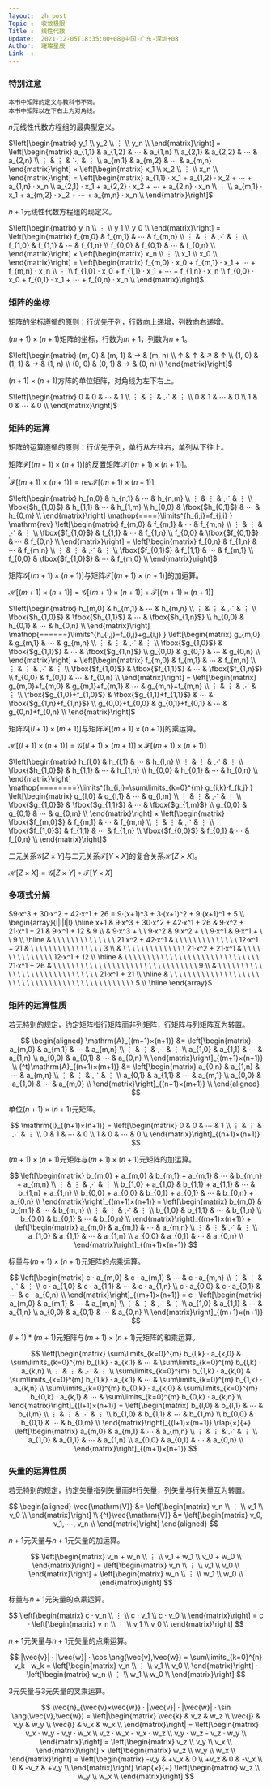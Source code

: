 ```yaml
---
layout:  zh_post
Topic :  收敛极限
Title :  线性代数
Update:  2021-12-05T18:35:00+08@中国-广东-深圳+08
Author:  璀璨星辰
Link  :
---
```


### 特别注意

```
本书中矩阵的定义与教科书不同。
本书中矩阵以左下右上为对角线。
```

$n$元线性代数方程组的最典型定义。

$\left[\begin{matrix}
y_1 \\
y_2 \\
⋮ \\
y_n \\
\end{matrix}\right] = \left[\begin{matrix}
a_{1,1} & a_{1,2} & ⋯ & a_{1,n} \\
a_{2,1} & a_{2,2} & ⋯ & a_{2,n} \\
⋮ & ⋮ & ⋱ & ⋮ \\
a_{m,1} & a_{m,2} & ⋯ & a_{m,n}
\end{matrix}\right] × \left[\begin{matrix}
x_1 \\
x_2 \\
⋮ \\
x_n \\
\end{matrix}\right] = \left[\begin{matrix}
a_{1,1} · x_1 + a_{1,2} · x_2 + ⋯ + a_{1,n} · x_n \\
a_{2,1} · x_1 + a_{2,2} · x_2 + ⋯ + a_{2,n} · x_n \\
⋮ \\
a_{m,1} · x_1 + a_{m,2} · x_2 + ⋯ + a_{m,n} · x_n \\
\end{matrix}\right]$

$n + 1$元线性代数方程组的现定义。

$\left[\begin{matrix}
y_n \\
⋮ \\
y_1 \\
y_0 \\
\end{matrix}\right] = \left[\begin{matrix}
f_{m,0} & f_{m,1} & ⋯ & f_{m,n} \\
⋮ & ⋮ & ⋰ & ⋮ \\
f_{1,0} & f_{1,1} & ⋯ & f_{1,n} \\
f_{0,0} & f_{0,1} & ⋯ & f_{0,n} \\
\end{matrix}\right] × \left[\begin{matrix}
x_n \\
⋮ \\
x_1 \\
x_0 \\
\end{matrix}\right] = \left[\begin{matrix}
f_{m,0} · x_0 + f_{m,1} · x_1 + ⋯ + f_{m,n} · x_n \\
⋮ \\
f_{1,0} · x_0 + f_{1,1} · x_1 + ⋯ + f_{1,n} · x_n \\
f_{0,0} · x_0 + f_{0,1} · x_1 + ⋯ + f_{0,n} · x_n \\
\end{matrix}\right]$

### 矩阵的坐标

矩阵的坐标遵循的原则：行优先于列，行数向上递增，列数向右递增。

$(m + 1) × (n + 1)$矩阵的坐标，行数为$m + 1$，列数为$n + 1$。

$\left[\begin{matrix}
(m, 0) & (m, 1) & → & (m, n) \\
↑ & ↑ & ↗ & ↑ \\
(1, 0) & (1, 1) & → & (1, n) \\
(0, 0) & (0, 1) & → & (0, n) \\
\end{matrix}\right]$

$(n + 1) × (n + 1)$方阵的单位矩阵，对角线为左下右上。

$\left[\begin{matrix}
0 & 0 & ⋯ & 1 \\
⋮ & ⋮ & ⋰ & ⋮ \\
0 & 1 & ⋯ & 0 \\
1 & 0 & ⋯ & 0 \\
\end{matrix}\right]$

### 矩阵的运算

矩阵的运算遵循的原则：行优先于列，单行从左往右，单列从下往上。

矩阵$\mathcal{F}[(m + 1) × (n + 1)]$的反置矩阵${'}\mathcal{F}[(m + 1) × (n + 1)]$。

${^{'} }\mathcal{F}[(m + 1) × (n + 1)] = \mathrm{rev} \mathcal{F}[(m + 1) × (n + 1)]$

$\left[\begin{matrix}
h_{n,0} & h_{n,1} & ⋯ & h_{n,m} \\
⋮ & ⋮ & ⋰ & ⋮ \\
\fbox{$h_{1,0}$} & h_{1,1} & ⋯ & h_{1,m} \\
h_{0,0} & \fbox{$h_{0,1}$} & ⋯ & h_{0,m} \\
\end{matrix}\right] \mathop{====}\limits^{h_{i,j}=f_{j,i} } \mathrm{rev} \left[\begin{matrix}
f_{m,0} & f_{m,1} & ⋯ & f_{m,n} \\
⋮ & ⋮ & ⋰ & ⋮ \\
\fbox{$f_{1,0}$} & f_{1,1} & ⋯ & f_{1,n} \\
f_{0,0} & \fbox{$f_{0,1}$} & ⋯ & f_{0,n} \\
\end{matrix}\right] = \left[\begin{matrix}
f_{0,n} & f_{1,n} & ⋯ & f_{m,n} \\
⋮ & ⋮ & ⋰ & ⋮ \\
\fbox{$f_{0,1}$} & f_{1,1} & ⋯ & f_{m,1} \\
f_{0,0} & \fbox{$f_{1,0}$} & ⋯ & f_{m,0} \\
\end{matrix}\right]$

矩阵$\mathcal{G}[(m + 1) × (n + 1)]$与矩阵$\mathcal{F}[(m + 1) × (n + 1)]$的加运算。

$\mathcal{H}[(m +1) × (n + 1)] = \mathcal{G}[(m + 1) × (n + 1)] + \mathcal{F}[(m + 1) × (n + 1)]$

$\left[\begin{matrix}
h_{m,0} & h_{m,1} & ⋯ & h_{m,n} \\
⋮ & ⋮ & ⋰ & ⋮ \\
\fbox{$h_{1,0}$} & \fbox{$h_{1,1}$} & ⋯ & \fbox{$h_{1,n}$} \\
h_{0,0} & h_{0,1} & ⋯ & h_{0,n} \\
\end{matrix}\right] \mathop{======}\limits^{h_{i,j}=f_{i,j}+g_{i,j} } \left[\begin{matrix}
g_{m,0} & g_{m,1} & ⋯ & g_{m,n} \\
⋮ & ⋮ & ⋰ & ⋮ \\
\fbox{$g_{1,0}$} & \fbox{$g_{1,1}$} & ⋯ & \fbox{$g_{1,n}$} \\
g_{0,0} & g_{0,1} & ⋯ & g_{0,n} \\
\end{matrix}\right] + \left[\begin{matrix}
f_{m,0} & f_{m,1} & ⋯ & f_{m,n} \\
⋮ & ⋮ & ⋰ & ⋮ \\
\fbox{$f_{1,0}$} & \fbox{$f_{1,1}$} & ⋯ & \fbox{$f_{1,n}$} \\
f_{0,0} & f_{0,1} & ⋯ & f_{0,n} \\
\end{matrix}\right] = \left[\begin{matrix}
g_{m,0}+f_{m,0} & g_{m,1}+f_{m,1} & ⋯ & g_{m,n}+f_{m,n} \\
⋮ & ⋮ & ⋰ & ⋮ \\
\fbox{$g_{1,0}+f_{1,0}$} & \fbox{$g_{1,1}+f_{1,1}$} & ⋯ & \fbox{$g_{1,n}+f_{1,n}$} \\
g_{0,0}+f_{0,0} & g_{0,1}+f_{0,1} & ⋯ & g_{0,n}+f_{0,n} \\
\end{matrix}\right]$

矩阵$\mathcal{G}[(l + 1) × (m + 1)]$与矩阵$\mathcal{F}[(m + 1) × (n + 1)]$的乘运算。

$\mathcal{H}[(l +1) × (n + 1)] = \mathcal{G}[(l + 1) × (m + 1)] × \mathcal{F}[(m + 1) × (n + 1)]$

$\left[\begin{matrix}
h_{l,0} & h_{l,1} & ⋯ & h_{l,n} \\
⋮ & ⋮ & ⋰ & ⋮ \\
\fbox{$h_{1,0}$} & h_{1,1} & ⋯ & h_{1,n} \\
h_{0,0} & h_{0,1} & ⋯ & h_{0,n} \\
\end{matrix}\right] \mathop{========}\limits^{h_{i,j}=\sum\limits_{k=0}^{m} g_{i,k}·f_{k,j} } \left[\begin{matrix}
g_{l,0} & g_{l,1} & ⋯ & g_{l,m} \\
⋮ & ⋮ & ⋰ & ⋮ \\
\fbox{$g_{1,0}$} & \fbox{$g_{1,1}$} & ⋯ & \fbox{$g_{1,m}$} \\
g_{0,0} & g_{0,1} & ⋯ & g_{0,m} \\
\end{matrix}\right] × \left[\begin{matrix}
\fbox{$f_{m,0}$} & f_{m,1} & ⋯ & f_{m,n} \\
⋮ & ⋮ & ⋰ & ⋮ \\
\fbox{$f_{1,0}$} & f_{1,1} & ⋯ & f_{1,n} \\
\fbox{$f_{0,0}$} & f_{0,1} & ⋯ & f_{0,n} \\
\end{matrix}\right]$

二元关系$\mathcal{G}[Z × Y]$与二元关系$\mathcal{F}[Y × X]$的复合关系$\mathcal{H}[Z × X]$。

$\mathcal{H}[Z × X] = \mathcal{G}[Z × Y] ∘ \mathcal{F}[Y × X]$

### 多项式分解

$9·x^3 + 30·x^2 + 42·x^1 + 26 = 9·(x+1)^3 + 3·(x+1)^2 + 9·(x+1)^1 + 5 \\
\begin{array}{l|l|l|l}
\hline
x+1 & 9·x^3 + 30·x^2 + 42·x^1 + 26                                            & 9·x^2 + 21·x^1 + 21                                               & 9·x^1 + 12 & 9 \\
    & 9·x^3 + \ \ 9·x^2                                                       & 9·x^2 + \ \ 9·x^1 & 9·x^1 + \ \ 9 \\
\hline
    & \ \ \ \ \ \ \ \ \ \ \ \ \ \ 21·x^2 + 42·x^1                             & \ \ \ \ \ \ \ \ \ \ \ \ \ \ 12·x^1 + 21                           & \ \ \ \ \ \ \ \ \ \ \ \ \ \ \ \ 3 \\
    & \ \ \ \ \ \ \ \ \ \ \ \ \ \ 21·x^2 + 21·x^1                             & \ \ \ \ \ \ \ \ \ \ \ \ \ \  12·x^1 + 12 \\
\hline
    & \ \ \ \ \ \ \ \ \ \ \ \ \ \ \ \ \ \ \ \ \ \ \ \ \ \ \ \ \ \ 21·x^1 + 26 & \ \ \ \ \ \ \ \ \ \ \ \ \ \ \ \ \ \ \ \ \ \ \ \ \ \ \ \ \ \ \ \ 9 \\
    & \ \ \ \ \ \ \ \ \ \ \ \ \ \ \ \ \ \ \ \ \ \ \ \ \ \ \ \ \ \ 21·x^1 + 21 \\
\hline
    & \ \ \ \ \ \ \ \ \ \ \ \ \ \ \ \ \ \ \ \ \ \ \ \ \ \ \ \ \ \ \ \ \ \ \ \ \ \ \ \ \ \ \ \ \ \ \ \ 5 \\
\hline
\end{array}$

### 矩阵的运算性质

若无特别的规定，约定矩阵指行矩阵而非列矩阵，行矩阵与列矩阵互为转置。

$$
\begin{aligned}
\mathrm{A}_{(m+1)×(n+1)} &= \left[\begin{matrix}
a_{m,0} & a_{m,1} & ⋯ & a_{m,n} \\
⋮ & ⋮ & ⋰ & ⋮ \\
a_{1,0} & a_{1,1} & ⋯ & a_{1,n} \\
a_{0,0} & a_{0,1} & ⋯ & a_{0,n} \\
\end{matrix}\right]_{(m+1)×(n+1)} \\
{^t}\mathrm{A}_{(n+1)×(m+1)} &= \left[\begin{matrix}
a_{0,n} & a_{1,n} & ⋯ & a_{m,n} \\
⋮ & ⋮ & ⋰ & ⋮ \\
a_{0,1} & a_{1,1} & ⋯ & a_{m,1} \\
a_{0,0} & a_{1,0} & ⋯ & a_{m,0} \\
\end{matrix}\right]_{(n+1)×(m+1)} \\
\end{aligned}
$$

单位$(n+1)×(n+1)$元矩阵。

$$
\mathrm{I}_{(n+1)×(n+1)} = \left[\begin{matrix}
0 & 0 & ⋯ & 1 \\
⋮ & ⋮ & ⋰ & ⋮ \\
0 & 1 & ⋯ & 0 \\
1 & 0 & ⋯ & 0 \\
\end{matrix}\right]_{(n+1)×(n+1)}
$$

$(m+1)×(n+1)$元矩阵与$(m+1)×(n+1)$元矩阵的加运算。

$$
\left[\begin{matrix}
b_{m,0} + a_{m,0} & b_{m,1} + a_{m,1} & ⋯ & b_{m,n} + a_{m,n} \\
⋮ & ⋮ & ⋰ & ⋮ \\
b_{1,0} + a_{1,0} & b_{1,1} + a_{1,1} & ⋯ & b_{1,n} + a_{1,n} \\
b_{0,0} + a_{0,0} & b_{0,1} + a_{0,1} & ⋯ & b_{0,n} + a_{0,n} \\
\end{matrix}\right]_{(m+1)×(n+1)} = \left[\begin{matrix}
b_{m,0} & b_{m,1} & ⋯ & b_{m,n} \\
⋮ & ⋮ & ⋰ & ⋮ \\
b_{1,0} & b_{1,1} & ⋯ & b_{1,n} \\
b_{0,0} & b_{0,1} & ⋯ & b_{0,n} \\
\end{matrix}\right]_{(m+1)×(n+1)} + \left[\begin{matrix}
a_{m,0} & a_{m,1} & ⋯ & a_{m,n} \\
⋮ & ⋮ & ⋰ & ⋮ \\
a_{1,0} & a_{1,1} & ⋯ & a_{1,n} \\
a_{0,0} & a_{0,1} & ⋯ & a_{0,n} \\
\end{matrix}\right]_{(m+1)×(n+1)}
$$

标量与$(m+1)×(n+1)$元矩阵的点乘运算。

$$
\left[\begin{matrix}
c · a_{m,0} & c · a_{m,1} & ⋯ & c · a_{m,n} \\
⋮ & ⋮ & ⋰ & ⋮ \\
c · a_{1,0} & c · a_{1,1} & ⋯ & c · a_{1,n} \\
c · a_{0,0} & c · a_{0,1} & ⋯ & c · a_{0,n} \\
\end{matrix}\right]_{(m+1)×(n+1)} = c · \left[\begin{matrix}
a_{m,0} & a_{m,1} & ⋯ & a_{m,n} \\
⋮ & ⋮ & ⋰ & ⋮ \\
a_{1,0} & a_{1,1} & ⋯ & a_{1,n} \\
a_{0,0} & a_{0,1} & ⋯ & a_{0,n} \\
\end{matrix}\right]_{(m+1)×(n+1)}
$$

$(l+1)*(m+1)$元矩阵与$(m+1)×(n+1)$元矩阵的和乘运算。

$$
\left[\begin{matrix}
\sum\limits_{k=0}^{m} b_{l,k} · a_{k,0} & \sum\limits_{k=0}^{m} b_{l,k} · a_{k,1} & ⋯ & \sum\limits_{k=0}^{m} b_{l,k} · a_{k,n} \\
⋮ & ⋮ & ⋰ & ⋮ \\
\sum\limits_{k=0}^{m} b_{1,k} · a_{k,0} & \sum\limits_{k=0}^{m} b_{1,k} · a_{k,1} & ⋯ & \sum\limits_{k=0}^{m} b_{1,k} · a_{k,n} \\
\sum\limits_{k=0}^{m} b_{0,k} · a_{k,0} & \sum\limits_{k=0}^{m} b_{0,k} · a_{k,1} & ⋯ & \sum\limits_{k=0}^{m} b_{0,k} · a_{k,n} \\
\end{matrix}\right]_{(l+1)×(n+1)} = \left[\begin{matrix}
b_{l,0} & b_{l,1} & ⋯ & b_{l,m} \\
⋮ & ⋮ & ⋰ & ⋮ \\
b_{1,0} & b_{1,1} & ⋯ & b_{1,m} \\
b_{0,0} & b_{0,1} & ⋯ & b_{0,m} \\
\end{matrix}\right]_{(l+1)×(m+1)} \rlap{×}{+} \left[\begin{matrix}
a_{m,0} & a_{m,1} & ⋯ & a_{m,n} \\
⋮ & ⋮ & ⋰ & ⋮ \\
a_{1,0} & a_{1,1} & ⋯ & a_{1,n} \\
a_{0,0} & a_{0,1} & ⋯ & a_{0,n} \\
\end{matrix}\right]_{(m+1)×(n+1)}
$$

### 矢量的运算性质

若无特别的规定，约定矢量指列矢量而非行矢量，列矢量与行矢量互为转置。

$$
\begin{aligned}
\vec{\mathrm{V}} &= \left[\begin{matrix}
v_n \\
⋮ \\
v_1 \\
v_0 \\
\end{matrix}\right] \\
{^t}\vec{\mathrm{V}} &= \left[\begin{matrix}
v_0, v_1, ⋯, v_n \\
\end{matrix}\right]
\end{aligned}
$$

$n+1$元矢量与$n+1$元矢量的加运算。

$$
\left[\begin{matrix}
v_n + w_n \\
⋮ \\
v_1 + w_1 \\
v_0 + w_0 \\
\end{matrix}\right] = \left[\begin{matrix}
v_n \\
⋮ \\
v_1 \\
v_0 \\
\end{matrix}\right] + \left[\begin{matrix}
w_n \\
⋮ \\
w_1 \\
w_0 \\
\end{matrix}\right]
$$

标量与$n+1$元矢量的点乘运算。

$$
\left[\begin{matrix}
c · v_n \\
⋮ \\
c · v_1 \\
c · v_0 \\
\end{matrix}\right] = c · \left[\begin{matrix}
v_n \\
⋮ \\
v_1 \\
v_0 \\
\end{matrix}\right]
$$

$n+1$元矢量与$n+1$元矢量的点乘运算。

$$
|\vec{v}| · |\vec{w}| · \cos \ang(\vec{v},\vec{w}) = \sum\limits_{k=0}^{n} v_k · w_k  = \left[\begin{matrix}
v_n \\
⋮ \\
v_1 \\
v_0 \\
\end{matrix}\right] · \left[\begin{matrix}
w_n \\
⋮ \\
w_1 \\
w_0 \\
\end{matrix}\right]
$$

$3$元矢量与$3$元矢量的叉乘运算。

$$
\vec{n}_{\vec{v}×\vec{w}} · |\vec{v}| · |\vec{w}| · \sin \ang(\vec{v},\vec{w}) = \left|\begin{matrix}
\vec{k} & v_z & w_z \\
\vec{j} & v_y & w_y \\
\vec{i} & v_x & w_x \\
\end{matrix}\right| = \left[\begin{matrix}
v_x · w_y - v_y · w_x \\
v_z · w_x - v_x · w_z \\
v_y · w_z - v_z · w_y \\
\end{matrix}\right] = \left[\begin{matrix}
v_z \\
v_y \\
v_x \\
\end{matrix}\right] × \left[\begin{matrix}
w_z \\
w_y \\
w_x \\
\end{matrix}\right] = \left[\begin{matrix}
-v_y & +v_x & 0 \\
+v_z & 0 & -v_x \\
0 & -v_z & +v_y \\
\end{matrix}\right] \rlap{×}{+} \left[\begin{matrix}
w_z \\
w_y \\
w_x \\
\end{matrix}\right]
$$

